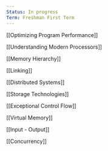 ```yaml
---
Status: In progress
Term: Freshman First Term
---
```

[[Optimizing Program Performance]]

  

  

[[Understanding Modern Processors]]

[[Memory Hierarchy]]

[[Linking]]

[[Distributed Systems]]

[[Storage Technologies]]

  

[[Exceptional Control Flow]]

[[Virtual Memory]]

[[Input - Output]]

[[Concurrency]]